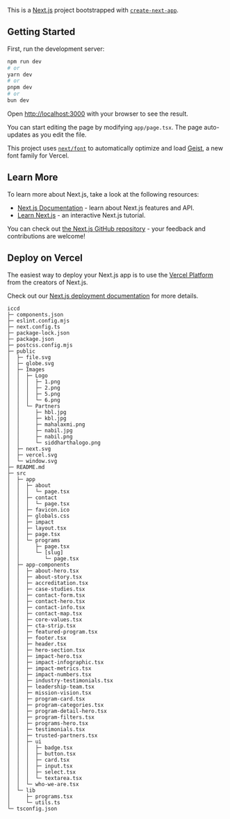 This is a [Next.js](https://nextjs.org) project bootstrapped with [`create-next-app`](https://nextjs.org/docs/app/api-reference/cli/create-next-app).

## Getting Started

First, run the development server:

```bash
npm run dev
# or
yarn dev
# or
pnpm dev
# or
bun dev
```

Open [http://localhost:3000](http://localhost:3000) with your browser to see the result.

You can start editing the page by modifying `app/page.tsx`. The page auto-updates as you edit the file.

This project uses [`next/font`](https://nextjs.org/docs/app/building-your-application/optimizing/fonts) to automatically optimize and load [Geist](https://vercel.com/font), a new font family for Vercel.

## Learn More

To learn more about Next.js, take a look at the following resources:

- [Next.js Documentation](https://nextjs.org/docs) - learn about Next.js features and API.
- [Learn Next.js](https://nextjs.org/learn) - an interactive Next.js tutorial.

You can check out [the Next.js GitHub repository](https://github.com/vercel/next.js) - your feedback and contributions are welcome!

## Deploy on Vercel

The easiest way to deploy your Next.js app is to use the [Vercel Platform](https://vercel.com/new?utm_medium=default-template&filter=next.js&utm_source=create-next-app&utm_campaign=create-next-app-readme) from the creators of Next.js.

Check out our [Next.js deployment documentation](https://nextjs.org/docs/app/building-your-application/deploying) for more details.




```
iccd
├─ components.json
├─ eslint.config.mjs
├─ next.config.ts
├─ package-lock.json
├─ package.json
├─ postcss.config.mjs
├─ public
│  ├─ file.svg
│  ├─ globe.svg
│  ├─ Images
│  │  ├─ Logo
│  │  │  ├─ 1.png
│  │  │  ├─ 2.png
│  │  │  ├─ 5.png
│  │  │  └─ 6.png
│  │  └─ Partners
│  │     ├─ hbl.jpg
│  │     ├─ kbl.jpg
│  │     ├─ mahalaxmi.png
│  │     ├─ nabil.jpg
│  │     ├─ nabil.png
│  │     └─ siddharthalogo.png
│  ├─ next.svg
│  ├─ vercel.svg
│  └─ window.svg
├─ README.md
├─ src
│  ├─ app
│  │  ├─ about
│  │  │  └─ page.tsx
│  │  ├─ contact
│  │  │  └─ page.tsx
│  │  ├─ favicon.ico
│  │  ├─ globals.css
│  │  ├─ impact
│  │  ├─ layout.tsx
│  │  ├─ page.tsx
│  │  └─ programs
│  │     ├─ page.tsx
│  │     └─ [slug]
│  │        └─ page.tsx
│  ├─ app-components
│  │  ├─ about-hero.tsx
│  │  ├─ about-story.tsx
│  │  ├─ accreditation.tsx
│  │  ├─ case-studies.tsx
│  │  ├─ contact-form.tsx
│  │  ├─ contact-hero.tsx
│  │  ├─ contact-info.tsx
│  │  ├─ contact-map.tsx
│  │  ├─ core-values.tsx
│  │  ├─ cta-strip.tsx
│  │  ├─ featured-program.tsx
│  │  ├─ footer.tsx
│  │  ├─ header.tsx
│  │  ├─ hero-section.tsx
│  │  ├─ impact-hero.tsx
│  │  ├─ impact-infographic.tsx
│  │  ├─ impact-metrics.tsx
│  │  ├─ impact-numbers.tsx
│  │  ├─ industry-testimonials.tsx
│  │  ├─ leadership-team.tsx
│  │  ├─ mission-vision.tsx
│  │  ├─ program-card.tsx
│  │  ├─ program-categories.tsx
│  │  ├─ program-detail-hero.tsx
│  │  ├─ program-filters.tsx
│  │  ├─ programs-hero.tsx
│  │  ├─ testimonials.tsx
│  │  ├─ trusted-partners.tsx
│  │  ├─ ui
│  │  │  ├─ badge.tsx
│  │  │  ├─ button.tsx
│  │  │  ├─ card.tsx
│  │  │  ├─ input.tsx
│  │  │  ├─ select.tsx
│  │  │  └─ textarea.tsx
│  │  └─ who-we-are.tsx
│  └─ lib
│     ├─ programs.tsx
│     └─ utils.ts
└─ tsconfig.json

```